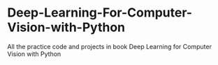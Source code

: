 # Deep-Learning-For-Computer-Vision-with-Python
All the practice code and projects in book Deep Learning for Computer Vision with Python
